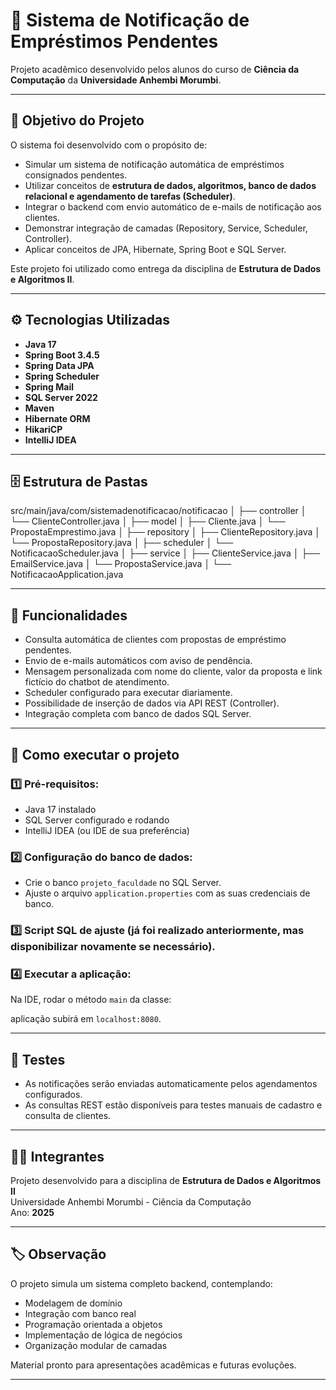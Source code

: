 # 📢 Sistema de Notificação de Empréstimos Pendentes

Projeto acadêmico desenvolvido pelos alunos do curso de **Ciência da Computação** da **Universidade Anhembi Morumbi**.

---

## 🎯 Objetivo do Projeto

O sistema foi desenvolvido com o propósito de:

- Simular um sistema de notificação automática de empréstimos consignados pendentes.
- Utilizar conceitos de **estrutura de dados, algoritmos, banco de dados relacional e agendamento de tarefas (Scheduler)**.
- Integrar o backend com envio automático de e-mails de notificação aos clientes.
- Demonstrar integração de camadas (Repository, Service, Scheduler, Controller).
- Aplicar conceitos de JPA, Hibernate, Spring Boot e SQL Server.

Este projeto foi utilizado como entrega da disciplina de **Estrutura de Dados e Algoritmos II**.

---

## ⚙ Tecnologias Utilizadas

- **Java 17**
- **Spring Boot 3.4.5**
- **Spring Data JPA**
- **Spring Scheduler**
- **Spring Mail**
- **SQL Server 2022**
- **Maven**
- **Hibernate ORM**
- **HikariCP**
- **IntelliJ IDEA**

---

## 🗄 Estrutura de Pastas

src/main/java/com/sistemadenotificacao/notificacao
│
├── controller
│ └── ClienteController.java
│
├── model
│ ├── Cliente.java
│ └── PropostaEmprestimo.java
│
├── repository
│ ├── ClienteRepository.java
│ └── PropostaRepository.java
│
├── scheduler
│ └── NotificacaoScheduler.java
│
├── service
│ ├── ClienteService.java
│ ├── EmailService.java
│ └── PropostaService.java
│
└── NotificacaoApplication.java

---

## 📩 Funcionalidades

- Consulta automática de clientes com propostas de empréstimo pendentes.
- Envio de e-mails automáticos com aviso de pendência.
- Mensagem personalizada com nome do cliente, valor da proposta e link fictício do chatbot de atendimento.
- Scheduler configurado para executar diariamente.
- Possibilidade de inserção de dados via API REST (Controller).
- Integração completa com banco de dados SQL Server.

---

## 🚀 Como executar o projeto

### 1️⃣ Pré-requisitos:

- Java 17 instalado
- SQL Server configurado e rodando
- IntelliJ IDEA (ou IDE de sua preferência)

### 2️⃣ Configuração do banco de dados:

- Crie o banco `projeto_faculdade` no SQL Server.
- Ajuste o arquivo `application.properties` com as suas credenciais de banco.

### 3️⃣ Script SQL de ajuste (já foi realizado anteriormente, mas disponibilizar novamente se necessário).

### 4️⃣ Executar a aplicação:

Na IDE, rodar o método `main` da classe:

 aplicação subirá em `localhost:8080`.

---

## 🧪 Testes

- As notificações serão enviadas automaticamente pelos agendamentos configurados.
- As consultas REST estão disponíveis para testes manuais de cadastro e consulta de clientes.

---

## 👨‍🎓 Integrantes

Projeto desenvolvido para a disciplina de **Estrutura de Dados e Algoritmos II**  
Universidade Anhembi Morumbi - Ciência da Computação  
Ano: **2025**

---

## 🏷 Observação

O projeto simula um sistema completo backend, contemplando:

- Modelagem de domínio
- Integração com banco real
- Programação orientada a objetos
- Implementação de lógica de negócios
- Organização modular de camadas

Material pronto para apresentações acadêmicas e futuras evoluções.

---
